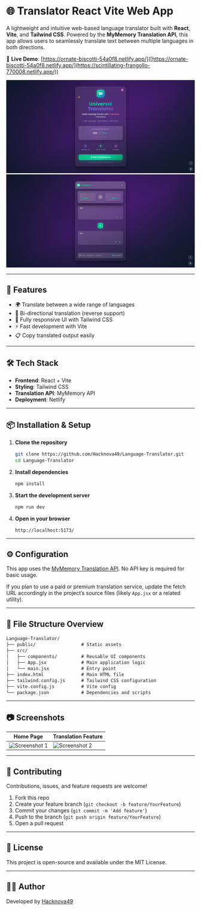 
# 🌐 Translator React Vite Web App

A lightweight and intuitive web-based language translator built with **React**, **Vite**, and **Tailwind CSS**. Powered by the **MyMemory Translation API**, this app allows users to seamlessly translate text between multiple languages in both directions.

🔗 **Live Demo**: [https://ornate-biscotti-54a0f8.netlify.app/]([https://ornate-biscotti-54a0f8.netlify.app/](https://scintillating-frangollo-770008.netlify.app/))

![Screenshot 1](./screenshots/screenshot2.png)
![Screenshot 1](./screenshots/screenshot1.png)

---

## 🚀 Features

- 🌍 Translate between a wide range of languages
- 🔁 Bi-directional translation (reverse support)
- 🎨 Fully responsive UI with Tailwind CSS
- ⚡ Fast development with Vite
- 📋 Copy translated output easily

---

## 🛠️ Tech Stack

- **Frontend**: React + Vite
- **Styling**: Tailwind CSS
- **Translation API**: MyMemory API
- **Deployment**: Netlify

---

## 📦 Installation & Setup

1. **Clone the repository**
   ```bash
   git clone https://github.com/Hacknova49/Language-Translator.git
   cd Language-Translator
   ```

2. **Install dependencies**
   ```bash
   npm install
   ```

3. **Start the development server**
   ```bash
   npm run dev
   ```

4. **Open in your browser**
   ```
   http://localhost:5173/
   ```

---

## ⚙️ Configuration

This app uses the [MyMemory Translation API](https://mymemory.translated.net/doc/spec.php). No API key is required for basic usage.

If you plan to use a paid or premium translation service, update the fetch URL accordingly in the project’s source files (likely `App.jsx` or a related utility).

---

## 📁 File Structure Overview

```
Language-Translator/
├── public/                 # Static assets
├── src/
│   ├── components/         # Reusable UI components
│   ├── App.jsx             # Main application logic
│   └── main.jsx            # Entry point
├── index.html              # Main HTML file
├── tailwind.config.js      # Tailwind CSS configuration
├── vite.config.js          # Vite config
└── package.json            # Dependencies and scripts
```

---

## 📷 Screenshots

| Home Page                             | Translation Feature                       |
|--------------------------------------|-------------------------------------------|
| ![Screenshot 1](./screenshots/screenshot1_20250615_013919.png) | ![Screenshot 2](./screenshots/screenshot2_20250615_013919.png) |

---


## 🤝 Contributing

Contributions, issues, and feature requests are welcome!

1. Fork this repo
2. Create your feature branch (`git checkout -b feature/YourFeature`)
3. Commit your changes (`git commit -m 'Add feature'`)
4. Push to the branch (`git push origin feature/YourFeature`)
5. Open a pull request

---

## 📄 License

This project is open-source and available under the MIT License.

---

## 👨‍💻 Author

Developed by [Hacknova49](https://github.com/Hacknova49)
